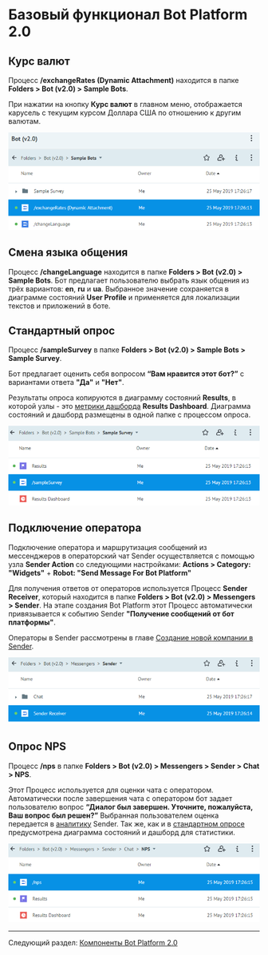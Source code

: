 # Базовый функционал Bot Platform 2.0



## Курс валют

Процесс **/exchangeRates (Dynamic Attachment)** находится в папке **Folders > Bot (v2.0) > Sample Bots**.

При нажатии на кнопку **Курс валют** в главном меню, отображается карусель с текущим курсом Доллара США по отношению к другим валютам.

![exchange-rates](img/exchange-rates.png)

## Смена языка общения

Процесс **/changeLanguage** находится в папке **Folders > Bot (v2.0) > Sample Bots**.
Бот предлагает пользователю выбрать язык общения из трёх вариантов: **en**, **ru** и **ua**. Выбранное значение сохраняется в диаграмме состояний **User Profile** и применяется для локализации текстов и приложений в боте.



## Стандартный опрос

Процесс **/sampleSurvey** в папке **Folders > Bot (v2.0) > Sample Bots > Sample Survey**.

Бот предлагает оценить себя вопросом **“Вам нравится этот бот?”** с вариантами ответа **"Да"** и **"Нет"**.

Результаты опроса копируются в диаграмму состояний **Results**, в которой узлы - это [метрики дашборда](https://doc.corezoid.com/ru/interface/dashboard.html#настройка-чарта) **Results Dashboard**. Диаграмма состояний и дашборд размещены в одной папке с процессом опроса.

![sample-survey](img/sample-survey.png)

## Подключение оператора

Подключение оператора и маршрутизация сообщений из мессенджеров в операторский чат Sender осуществляется с помощью узла **Sender Action** со следующими настройками: **Actions > Category: "Widgets"** + **Robot: "Send Message For Bot Platform"**

Для получения ответов от операторов используется Процесс **Sender Receiver**, который находится в папке **Folders > Bot (v2.0) > Messengers > Sender**. На этапе создания Bot Platform этот Процесс автоматически привязывается к событию Sender **"Получение сообщений от бот платформы"**.

Операторы в Sender рассмотрены в главе [Создание новой компании в Sender](get-started.md#шаг-2.-создание-компании-в-sender).

![corezoid-sender-receiver-process](img/corezoid-sender-receiver-process.png)


## Опрос NPS

Процесс **/nps** в папке **Folders > Bot (v2.0) > Messengers > Sender > Chat > NPS**. 

Этот Процесс используется для оценки чата с оператором. Автоматически после завершения чата с оператором бот задает пользователю вопрос **“Диалог был завершен. Уточните, пожалуйста, Ваш вопрос был решен?”** Выбранная пользователем оценка передается в [аналитику](https://doc.sender.mobi/adm_panel_analytics.html#диалоги) Sender. Так же, как и в [стандартном опросе](#стандартный-опрос) предусмотрена диаграмма состояний и дашборд для статистики.

![nps](img/nps.png)

---

Следующий раздел: [Компоненты Bot Platform 2.0](components.md)